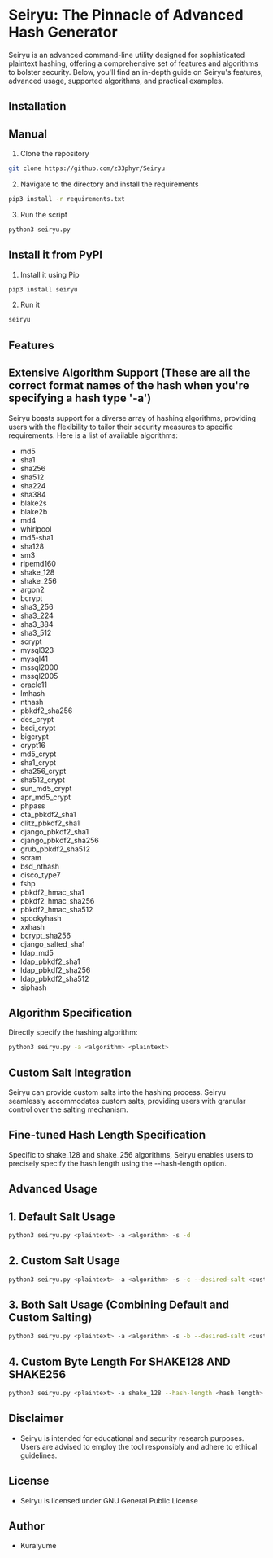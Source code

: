 # Seiryu: The Pinnacle of Advanced Hash Generator
Seiryu is an advanced command-line utility designed for sophisticated plaintext hashing, offering a comprehensive set of features and algorithms to bolster security. Below, you'll find an in-depth guide on Seiryu's features, advanced usage, supported algorithms, and practical examples.

## Installation

## Manual

1. Clone the repository

```bash
git clone https://github.com/z33phyr/Seiryu
```

2. Navigate to the directory and install the requirements

```bash
pip3 install -r requirements.txt
```

3. Run the script

```bash
python3 seiryu.py
```

## Install it from PyPI

1. Install it using Pip

```bash
pip3 install seiryu
```

2. Run it

```bash
seiryu
```

## Features

## Extensive Algorithm Support (These are all the correct format names of the hash when you're specifying a hash type '-a')

Seiryu boasts support for a diverse array of hashing algorithms, providing users with the flexibility to tailor their security measures to specific requirements. Here is a list of available algorithms:

- md5
- sha1
- sha256
- sha512
- sha224
- sha384
- blake2s
- blake2b
- md4
- whirlpool
- md5-sha1
- sha128
- sm3
- ripemd160
- shake_128
- shake_256
- argon2
- bcrypt
- sha3_256
- sha3_224
- sha3_384
- sha3_512
- scrypt
- mysql323
- mysql41
- mssql2000
- mssql2005
- oracle11
- lmhash
- nthash
- pbkdf2_sha256
- des_crypt
- bsdi_crypt
- bigcrypt
- crypt16
- md5_crypt
- sha1_crypt
- sha256_crypt
- sha512_crypt
- sun_md5_crypt
- apr_md5_crypt
- phpass
- cta_pbkdf2_sha1
- dlitz_pbkdf2_sha1
- django_pbkdf2_sha1
- django_pbkdf2_sha256
- grub_pbkdf2_sha512
- scram
- bsd_nthash
- cisco_type7
- fshp
- pbkdf2_hmac_sha1
- pbkdf2_hmac_sha256
- pbkdf2_hmac_sha512
- spookyhash
- xxhash
- bcrypt_sha256
- django_salted_sha1
- ldap_md5
- ldap_pbkdf2_sha1
- ldap_pbkdf2_sha256
- ldap_pbkdf2_sha512
- siphash

## Algorithm Specification

Directly specify the hashing algorithm:

```bash
python3 seiryu.py -a <algorithm> <plaintext>
```

## Custom Salt Integration

Seiryu can provide custom salts into the hashing process. Seiryu seamlessly accommodates custom salts, providing users with granular control over the salting mechanism.

## Fine-tuned Hash Length Specification

Specific to shake_128 and shake_256 algorithms, Seiryu enables users to precisely specify the hash length using the --hash-length option.

## Advanced Usage

## 1. Default Salt Usage

```bash
python3 seiryu.py <plaintext> -a <algorithm> -s -d
```

## 2. Custom Salt Usage

```bash
python3 seiryu.py <plaintext> -a <algorithm> -s -c --desired-salt <custom salt>
```

## 3. Both Salt Usage (Combining Default and Custom Salting)

```bash
python3 seiryu.py <plaintext> -a <algorithm> -s -b --desired-salt <custom salt>
```

## 4. Custom Byte Length For SHAKE128 AND SHAKE256

```bash
python3 seiryu.py <plaintext> -a shake_128 --hash-length <hash length>
```

## Disclaimer

- Seiryu is intended for educational and security research purposes. Users are advised to employ the tool responsibly and adhere to ethical guidelines.

## License

- Seiryu is licensed under GNU General Public License

## Author

- Kuraiyume
